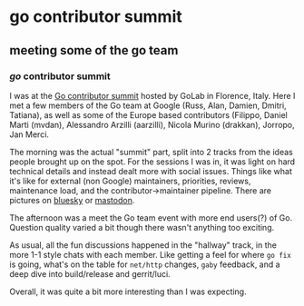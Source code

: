 # go contributor summit

## meeting some of the go team

### _go_ contributor summit

I was at the [Go contributor summit](https://groups.google.com/g/golang-dev/c/80MFrZwsHgU)
hosted by GoLab in Florence, Italy.
Here I met a few members of the Go team at Google (Russ, Alan, Damien, Dmitri, Tatiana),
as well as some of the Europe based contributors (Filippo, Daniel Marti (mvdan), Alessandro Arzilli (aarzilli), Nicola Murino (drakkan), Jorropo, Jan Merci.

The morning was the actual "summit" part,
split into 2 tracks from the ideas people brought up on the spot.
For the sessions I was in,
it was light on hard technical details 
and instead dealt more with social issues.
Things like what it's like for external (non Google) maintainers,
priorities, reviews, maintenance load, 
and the contributor->maintainer pipeline.
There are pictures on [bluesky](https://bsky.app/profile/golab-conf.bsky.social/post/3lao5kkhfdk2j)
or [mastodon](https://mastodon.uno/@golab/113463936598328838).

The afternoon was a meet the Go team event with more end users(?) of Go.
Question quality varied a bit though there wasn't anything too exciting.

As usual, all the fun discussions happened in the "hallway" track,
in the more 1-1 style chats with each member.
Like getting a feel for where `go fix` is going,
what's on the table for `net/http` changes,
`gaby` feedback,
and a deep dive into build/release and gerrit/luci.

Overall, it was quite a bit more interesting than I was expecting.
